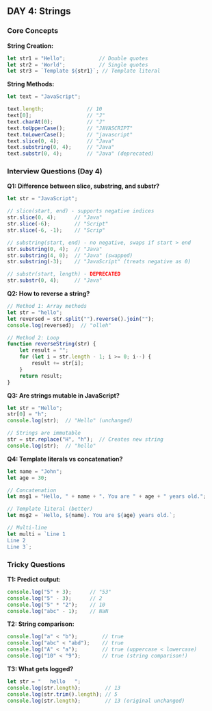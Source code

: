 ## DAY 4: Strings

### Core Concepts

**String Creation:**
```javascript
let str1 = "Hello";           // Double quotes
let str2 = 'World';           // Single quotes
let str3 = `Template ${str1}`; // Template literal
```

**String Methods:**
```javascript
let text = "JavaScript";

text.length;              // 10
text[0];                  // "J"
text.charAt(0);           // "J"
text.toUpperCase();       // "JAVASCRIPT"
text.toLowerCase();       // "javascript"
text.slice(0, 4);         // "Java"
text.substring(0, 4);     // "Java"
text.substr(0, 4);        // "Java" (deprecated)
```

### Interview Questions (Day 4)

**Q1: Difference between slice, substring, and substr?**
```javascript
let str = "JavaScript";

// slice(start, end) - supports negative indices
str.slice(0, 4);      // "Java"
str.slice(-6);        // "Script"
str.slice(-6, -1);    // "Scrip"

// substring(start, end) - no negative, swaps if start > end
str.substring(0, 4);  // "Java"
str.substring(4, 0);  // "Java" (swapped)
str.substring(-3);    // "JavaScript" (treats negative as 0)

// substr(start, length) - DEPRECATED
str.substr(0, 4);     // "Java"
```

**Q2: How to reverse a string?**
```javascript
// Method 1: Array methods
let str = "hello";
let reversed = str.split("").reverse().join("");
console.log(reversed);  // "olleh"

// Method 2: Loop
function reverseString(str) {
    let result = "";
    for (let i = str.length - 1; i >= 0; i--) {
        result += str[i];
    }
    return result;
}
```

**Q3: Are strings mutable in JavaScript?**
```javascript
let str = "Hello";
str[0] = "h";
console.log(str);  // "Hello" (unchanged)

// Strings are immutable
str = str.replace("H", "h");  // Creates new string
console.log(str);  // "hello"
```

**Q4: Template literals vs concatenation?**
```javascript
let name = "John";
let age = 30;

// Concatenation
let msg1 = "Hello, " + name + ". You are " + age + " years old.";

// Template literal (better)
let msg2 = `Hello, ${name}. You are ${age} years old.`;

// Multi-line
let multi = `Line 1
Line 2
Line 3`;
```

### Tricky Questions

**T1: Predict output:**
```javascript
console.log("5" + 3);      // "53"
console.log("5" - 3);      // 2
console.log("5" * "2");    // 10
console.log("abc" - 1);    // NaN
```

**T2: String comparison:**
```javascript
console.log("a" < "b");        // true
console.log("abc" < "abd");    // true
console.log("A" < "a");        // true (uppercase < lowercase)
console.log("10" < "9");       // true (string comparison!)
```

**T3: What gets logged?**
```javascript
let str = "   hello   ";
console.log(str.length);        // 13
console.log(str.trim().length); // 5
console.log(str.length);        // 13 (original unchanged)
```
